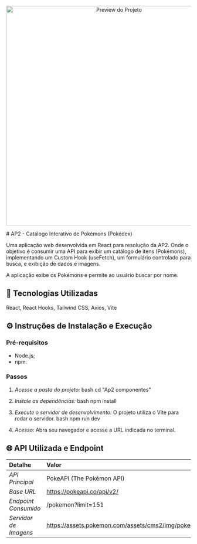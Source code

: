 
<p align="center">
  <img src="https://upload.wikimedia.org/wikipedia/commons/thumb/9/98/International_Pok%C3%A9mon_logo.svg/2560px-International_Pok%C3%A9mon_logo.svg.png" alt="Preview do Projeto" width="600"/>
</p>
# AP2 - Catálogo Interativo de Pokémons (Pokédex)

Uma aplicação web desenvolvida em React para resolução da AP2. Onde o objetivo é consumir uma API para exibir um catálogo de itens (Pokémons), implementando um Custom Hook (useFetch), um formulário controlado para busca, e exibição de dados e imagens.

A aplicação exibe os Pokémons e permite ao usuário buscar por nome.

## 🚀 Tecnologias Utilizadas

React, React Hooks, Tailwind CSS, Axios, Vite

## ⚙️ Instruções de Instalação e Execução

### Pré-requisitos

* Node.js;
* npm.

### Passos


1.  *Acesse a pasta do projeto:*
    bash
    cd "Ap2 componentes"
    

2.  *Instale as dependências:*
    bash
    npm install
    

3.  *Execute o servidor de desenvolvimento:*
    O projeto utiliza o Vite para rodar o servidor.
    bash
    npm run dev
    

4.  *Acesso:*
    Abra seu navegador e acesse a URL indicada no terminal.

## 🌐 API Utilizada e Endpoint

| Detalhe | Valor |
| :--- | :--- |
| *API Principal* | PokeAPI (The Pokémon API) |
| *Base URL* | https://pokeapi.co/api/v2/ |
| *Endpoint Consumido* | /pokemon?limit=151 |
| *Servidor de Imagens* | https://assets.pokemon.com/assets/cms2/img/pokedex/detail/ |


